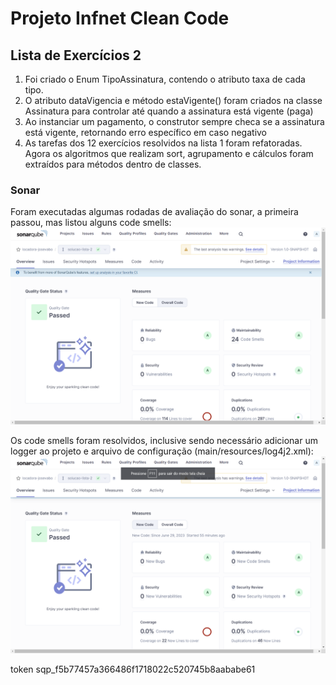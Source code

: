 # Projeto Infnet Clean Code

## Lista de Exercícios 2
1. Foi criado o Enum TipoAssinatura, contendo o atributo taxa de cada tipo.
2. O atributo dataVigencia e método estaVigente() foram criados na classe Assinatura para controlar até quando a assinatura está vigente (paga)
3. Ao instanciar um pagamento, o construtor sempre checa se a assinatura está vigente, retornando erro específico em caso negativo
4. As tarefas dos 12 exercícios resolvidos na lista 1 foram refatoradas. Agora os algoritmos que realizam sort, agrupamento e cálculos foram extraídos para métodos dentro de classes. 
### Sonar
Foram executadas algumas rodadas de avaliação do sonar, a primeira passou, mas listou alguns code smells:
![Sonar inicial com code smells](/images/sonar_1.png)

Os code smells foram resolvidos, inclusive sendo necessário adicionar um logger ao projeto e arquivo de configuração (main/resources/log4j2.xml):
![Sonar inicial com code smells](/images/sonar_2.png)

token sqp_f5b77457a366486f1718022c520745b8aababe61